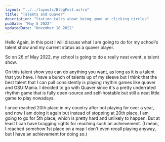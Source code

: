```yaml
---
layout: "../../layouts/BlogPost.astro"
title: "Talents and Quaver"
description: "Station talks about being good at clicking circles"
pubDate: "May 5 2022"
updatedDate: "November 18 2022"
---
```


Hello Again, in this post I will discuss what I am going to do for my school's talent show and my current status as a quaver player.

So on 26 of May 2022, my school is going to do a really neat event, a talent show.

On this talent show you can do anything you want, as long as it is a talent that you have. I have a bunch of talents up of my sleeve but I think that the best talent that I can pull consistently is playing rhythm games like quaver and OSU!Mania. I decided to go with Quaver since it's a pretty underrated rhythm game that is fully open-source and self-hostable but still a neat little game to play nowadays.

I once reached 20th place in my country after not playing for over a year, and now I am doing it again but instead of stopping at 20th place, I am going to go for 5th place, which is pretty hard and unlikely to happen. But at least I can have bragging rights for reaching such an achievement. (I mean, I reached somehow 1st place on a map I don't even recall playing anyway, but I have an achievement for doing so.)
